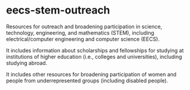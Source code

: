# eecs-stem-outreach
Resources for outreach and broadening participation in science, technology, engineering, and mathematics (STEM), including electrical/computer engineering and computer science (EECS).

It includes information about scholarships and fellowships for studying at
	institutions of higher education (i.e., colleges and universities), including
	studying abroad.
	
It includes other resources for broadening participation of women and people
	from underrepresented groups (including disabled people).  
